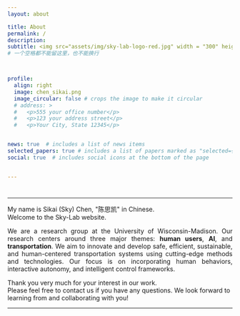 ```yaml
---
layout: about

title: About
permalink: /
description:    
subtitle: <img src="assets/img/sky-lab-logo-red.jpg" width = "300" height = "200" align=right /> <b><font size=5> <br> Sikai (Sky) Chen</font><b> <p>Assistant Professor <br> Department of Civil and Environmental Engineering <br> Department of Mechanical Engineering (Courtesy) <br> <br> Associate Director <br> Digital Infrastructure, Data Science, and Artificial Intelligence Program <br> Smart Highway Research Center (SHRC) <br> <br> University of Wisconsin-Madison <br> Office:&nbsp;Engineering Hall 2266 <br> Email:&nbsp;<a href="sikai.chen@wisc.edu">sikai.chen@wisc.edu</a> <br> <br> <a href="https://scholar.google.com/citations?user=DPN2wc4AAAAJ&hl=zh-CN&oi=ao" target="_blank"> <img src="assets/img/icon/google-scholar-logo.png" alt="Google Scholar" width="32" height="32"/> </a> &nbsp; <a href="https://www.linkedin.com/in/sikai-chen-14920860/"> <img src="assets/img/icon/LinkedIn-logo.png" width="32" height="32"/></a> </p>
# 一个空格都不能留这里，也不能换行



profile:
  align: right
  image: chen_sikai.png
  image_circular: false # crops the image to make it circular
  # address: >
  #   <p>555 your office number</p>
  #   <p>123 your address street</p>
  #   <p>Your City, State 12345</p>


news: true  # includes a list of news items
selected_papers: true # includes a list of papers marked as "selected={true}"
social: true  # includes social icons at the bottom of the page


---
```

#  <!-- <img src="assets/img/chen_sikai.png" width = "180" height = "225" align=right />  -->


---

My name is Sikai (Sky) Chen, "陈思凯" in Chinese.  
Welcome to the Sky-Lab website.

<p style="text-align: justify;">We are a research group at the University of Wisconsin-Madison. Our research centers around three major themes: <b>human users</b>, <b>AI</b>, and <b>transportation</b>. We aim to innovate and develop safe, efficient, sustainable, and human-centered transportation systems using cutting-edge methods and technologies. Our focus is on incorporating human behaviors, interactive autonomy, and intelligent control frameworks.</p>

Thank you very much for your interest in our work.  
Please feel free to contact us if you have any questions. We look forward to learning from and collaborating with you!


---